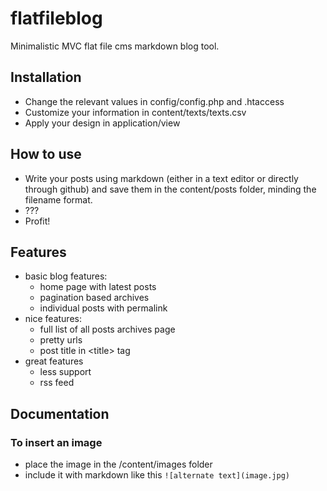 flatfileblog
============

Minimalistic MVC flat file cms markdown blog tool.

## Installation

- Change the relevant values in config/config.php and .htaccess
- Customize your information in content/texts/texts.csv
- Apply your design in application/view

## How to use

- Write your posts using markdown (either in a text editor or directly through github) and save them in the content/posts folder, minding the filename format.
- ???
- Profit!

## Features

- basic blog features:
  - home page with latest posts
  - pagination based archives
  - individual posts with permalink
- nice features:
  - full list of all posts archives page
  - pretty urls
  - post title in &lt;title&gt; tag
- great features
  - less support
  - rss feed
  
## Documentation

### To insert an image

- place the image in the /content/images folder
- include it with markdown like this `![alternate text](image.jpg)`
